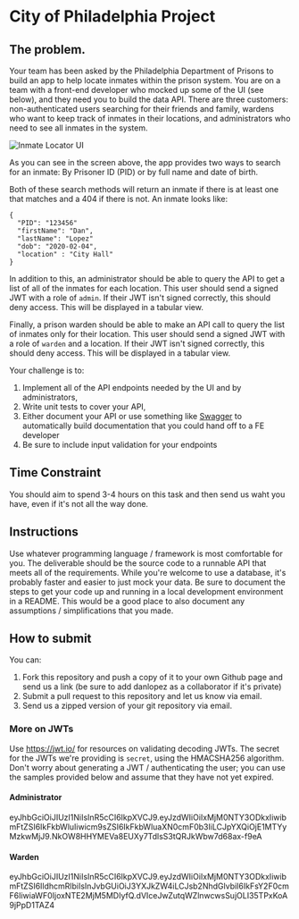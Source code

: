 # City of Philadelphia Project

## The problem. 

Your team has been asked by the Philadelphia Department of Prisons to build an app to help locate inmates within the prison system. You are on a team with a front-end developer who mocked up some of the UI (see below), and they need you to build the data API. There are three customers: non-authenticated users searching for their friends and family, wardens who want to keep track of inmates in their locations, and administrators who need to see all inmates in the system. 

![Inmate Locator UI](mock-ui.png)

As you can see in the screen above, the app provides two ways to search for an inmate: By Prisoner ID (PID) or by full name and date of birth. 

Both of these search methods will return an inmate if there is at least one that matches and a 404 if there is not. An inmate looks like: 

```
{
  "PID": "123456"
  "firstName": "Dan",
  "lastName": "Lopez"
  "dob": "2020-02-04",
  "location" : "City Hall"
}
```

In addition to this, an administrator should be able to query the API to get a list of all of the inmates for each location. This user should send a signed JWT with a role of `admin`. If their JWT isn't signed correctly, this should deny access. This will be displayed in a tabular view. 

Finally, a prison warden should be able to make an API call to query the list of inmates only for their location. This user should send a signed JWT with a role of `warden` and a location. If their JWT isn't signed correctly, this should deny access. This will be displayed in a tabular view. 

Your challenge is to: 
1. Implement all of the API endpoints needed by the UI and by administrators,
1. Write unit tests to cover your API, 
1. Either document your API or use something like [Swagger](https://swagger.io/) to automatically build documentation that you could hand off to a FE developer
1. Be sure to include input validation for your endpoints 

## Time Constraint
You should aim to spend 3-4 hours on this task and then send us waht you have, even if it's not all the way done. 

## Instructions

Use whatever programming language / framework is most comfortable for you. The deliverable should be the source code to a runnable API that meets all of the requirements. While you're welcome to use a database, it's probably faster and easier to just mock your data. Be sure to document the steps to get your code up and running in a local development environment in a README. This would be a good place to also document any assumptions / simplifications that you made. 

## How to submit
You can: 

1. Fork this repository and push a copy of it to your own Github page and send us a link (be sure to add danlopez as a collaborator if it's private)
1. Submit a pull request to this repository and let us know via email.
1. Send us a zipped version of your git repository via email.


### More on JWTs
Use https://jwt.io/ for resources on validating decoding JWTs. The secret for the JWTs we're providing is `secret`, using the HMACSHA256 algorithm. Don't worry about generating a JWT / authenticating the user; you can use the samples provided below and assume that they have not yet expired. 

#### Administrator
eyJhbGciOiJIUzI1NiIsInR5cCI6IkpXVCJ9.eyJzdWIiOiIxMjM0NTY3ODkxIiwibmFtZSI6IkFkbWluIiwicm9sZSI6IkFkbWluaXN0cmF0b3IiLCJpYXQiOjE1MTYyMzkwMjJ9.NkOW8HHYMEVa8EUXy7TdlsS3tQRJkWbw7d68ax-f9eA

#### Warden
eyJhbGciOiJIUzI1NiIsInR5cCI6IkpXVCJ9.eyJzdWIiOiIxMjM0NTY3ODkxIiwibmFtZSI6IldhcmRlbiIsInJvbGUiOiJ3YXJkZW4iLCJsb2NhdGlvbiI6IkFsY2F0cmF6IiwiaWF0IjoxNTE2MjM5MDIyfQ.dVIceJwZutqWZlnwcwsSujOLI35TPxKoA9jPpD1TAZ4
